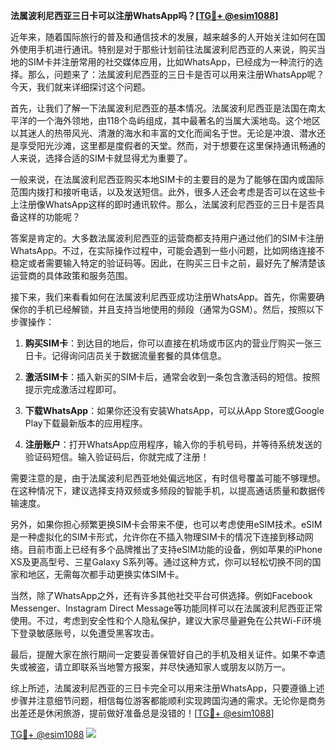 **法属波利尼西亚三日卡可以注册WhatsApp吗？[[TG💪+ @esim1088](https://t.me/s/esim1088)]**

近年来，随着国际旅行的普及和通信技术的发展，越来越多的人开始关注如何在国外使用手机进行通讯。特别是对于那些计划前往法属波利尼西亚的人来说，购买当地的SIM卡并注册常用的社交媒体应用，比如WhatsApp，已经成为一种流行的选择。那么，问题来了：法属波利尼西亚的三日卡是否可以用来注册WhatsApp呢？今天，我们就来详细探讨这个问题。

首先，让我们了解一下法属波利尼西亚的基本情况。法属波利尼西亚是法国在南太平洋的一个海外领地，由118个岛屿组成，其中最著名的当属大溪地岛。这个地区以其迷人的热带风光、清澈的海水和丰富的文化而闻名于世。无论是冲浪、潜水还是享受阳光沙滩，这里都是度假者的天堂。然而，对于想要在这里保持通讯畅通的人来说，选择合适的SIM卡就显得尤为重要了。

一般来说，在法属波利尼西亚购买本地SIM卡的主要目的是为了能够在国内或国际范围内拨打和接听电话，以及发送短信。此外，很多人还会考虑是否可以在这些卡上注册像WhatsApp这样的即时通讯软件。那么，法属波利尼西亚的三日卡是否具备这样的功能呢？

答案是肯定的。大多数法属波利尼西亚的运营商都支持用户通过他们的SIM卡注册WhatsApp。不过，在实际操作过程中，可能会遇到一些小问题，比如网络连接不稳定或者需要输入特定的验证码等。因此，在购买三日卡之前，最好先了解清楚该运营商的具体政策和服务范围。

接下来，我们来看看如何在法属波利尼西亚成功注册WhatsApp。首先，你需要确保你的手机已经解锁，并且支持当地使用的频段（通常为GSM）。然后，按照以下步骤操作：

1. **购买SIM卡**：到达目的地后，你可以直接在机场或市区内的营业厅购买一张三日卡。记得询问店员关于数据流量套餐的具体信息。
   
2. **激活SIM卡**：插入新买的SIM卡后，通常会收到一条包含激活码的短信。按照提示完成激活过程即可。

3. **下载WhatsApp**：如果你还没有安装WhatsApp，可以从App Store或Google Play下载最新版本的应用程序。

4. **注册账户**：打开WhatsApp应用程序，输入你的手机号码，并等待系统发送的验证码短信。输入验证码后，你就完成了注册！

需要注意的是，由于法属波利尼西亚地处偏远地区，有时信号覆盖可能不够理想。在这种情况下，建议选择支持双频或多频段的智能手机，以提高通话质量和数据传输速度。

另外，如果你担心频繁更换SIM卡会带来不便，也可以考虑使用eSIM技术。eSIM是一种虚拟化的SIM卡形式，允许你在不插入物理SIM卡的情况下连接到移动网络。目前市面上已经有多个品牌推出了支持eSIM功能的设备，例如苹果的iPhone XS及更高型号、三星Galaxy S系列等。通过这种方式，你可以轻松切换不同的国家和地区，无需每次都手动更换实体SIM卡。

当然，除了WhatsApp之外，还有许多其他社交平台可供选择。例如Facebook Messenger、Instagram Direct Message等功能同样可以在法属波利尼西亚正常使用。不过，考虑到安全性和个人隐私保护，建议大家尽量避免在公共Wi-Fi环境下登录敏感账号，以免遭受黑客攻击。

最后，提醒大家在旅行期间一定要妥善保管好自己的手机及相关证件。如果不幸遗失或被盗，请立即联系当地警方报案，并尽快通知家人或朋友以防万一。

综上所述，法属波利尼西亚的三日卡完全可以用来注册WhatsApp，只要遵循上述步骤并注意细节问题，相信每位游客都能顺利实现跨国沟通的需求。无论你是商务出差还是休闲旅游，提前做好准备总是没错的！[[TG💪+ @esim1088](https://t.me/s/esim1088)]

[TG💪+ @esim1088](https://t.me/s/esim1088) ![](https://i.postimg.cc/4NQfJmqS/Snipaste-2025-05-13-00-14-12.png)